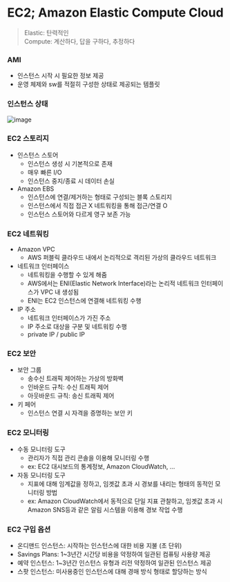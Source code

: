 # EC2; Amazon Elastic Compute Cloud
> Elastic: 탄력적인  
> Compute: 계산하다, 답을 구하다, 추정하다  

### AMI
- 인스턴스 시작 시 필요한 정보 제공
- 운영 체제와 sw를 적절히 구성한 상태로 제공되는 템플릿

### 인스턴스 상태
![image](https://github.com/yeon-06/memo/assets/53105735/3cc559b7-93aa-4552-907e-39f424dd24c0)

### EC2 스토리지
- 인스턴스 스토어
  - 인스턴스 생성 시 기본적으로 존재
  - 매우 빠른 I/O
  - 인스턴스 중지/종료 시 데이터 손실
- Amazon EBS
  - 인스턴스에 연결/제거하는 형태로 구성되는 블록 스토리지
  - 인스턴스에서 직접 접근 X 네트워킹을 통해 접근/연결 O
  - 인스턴스 스토어와 다르게 영구 보존 가능

### EC2 네트워킹
- Amazon VPC
  - AWS 퍼블릭 클라우드 내에서 논리적으로 격리된 가상의 클라우드 네트워크
- 네트워크 인터페이스
  - 네트워킹을 수행할 수 있게 해줌
  - AWS에서는 ENI(Elastic Network Interface)라는 논리적 네트워크 인터페이스가 VPC 내 생성됨
  - ENI는 EC2 인스턴스에 연결해 네트워킹 수행
- IP 주소
  - 네트워크 인터페이스가 가진 주소
  - IP 주소로 대상을 구분 및 네트워킹 수행
  - private IP / public IP

### EC2 보안
- 보안 그룹
  - 송수신 트래픽 제어하는 가상의 방화벽
  - 인바운드 규칙: 수신 트래픽 제어
  - 아웃바운드 규칙: 송신 트래픽 제어
- 키 페어
  - 인스턴스 연결 시 자격을 증명하는 보안 키

### EC2 모니터링

- 수동 모니터링 도구
  - 관리자가 직접 관리 콘솔을 이용해 모니터링 수행
  - ex: EC2 대시보드의 통계정보, Amazon CloudWatch, ...
- 자동 모니터링 도구
  - 지표에 대해 임계값을 정하고, 임곗값 초과 시 경보를 내리는 형태의 동적인 모니터링 방법
  - ex: Amazon CloudWatch에서 동적으로 단일 지표 관찰하고, 임곗값 초과 시 Amazon SNS등과 같은 알림 시스템을 이용해 경보 작업 수행

### EC2 구입 옵션
- 온디맨드 인스턴스: 시작하는 인스턴스에 대한 비용 지불 (초 단위)
- Savings Plans: 1~3년간 시간당 비용을 약정하여 일관된 컴퓨팅 사용량 제공
- 예약 인스턴스: 1~3년간 인스턴스 유형과 리전 약정하여 일관된 인스턴스 제공
- 스팟 인스턴스: 미사용중인 인스턴스에 대해 경매 방식 형태로 할당하는 방식
